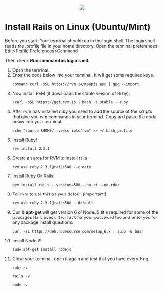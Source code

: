 <p align="center"><img src="https://github.com/coder-factory-academy/cf-guidline-css/blob/master/CFA.png"></p>

# Install Rails on Linux (Ubuntu/Mint)
Before you start: Your terminal should run in the login shell. The login shell reads the .profile file in your home directory. Open the terminal preferences Edit>Profile Preferences>Command

Then check **Run command as login shell**.

1. Open the terminal.
2. Enter the code below into your terminal. It will get some required keys.
    ```
    command curl -sSL https://rvm.io/mpapis.asc | gpg --import
    ```
3. Now install RVM (it downloads the stable version of Ruby).
    ```
    \curl -sSL https://get.rvm.io | bash -s stable --ruby
    ```
4. After rvm has installed ruby you need to add the source of the scripts that give you rvm commands in your terminal. Copy and paste the code below into your terminal.
    ```
    echo "source $HOME/.rvm/scripts/rvm" >> ~/.bash_profile
    ```
5. Install Ruby!
    ```
    rvm install 2.3.1
    ```
6. Create an area for RVM to install rails
    ```
    rvm use ruby-2.3.1@rails500 --create
    ```
7. Install Ruby On Rails!
    ```
    gem install rails --version=500 --no-ri --no-rdoc
    ```
8. Tell rvm to use this as your default (important!)
    ```
    rvm use ruby-2.3.1@rails500 --default
    ```
9. Curl &  **apt-get** will get version 6 of NodeJS (it's required for some of the packages Rails uses). It will ask for your password too and enter yes for any package install questions.
    ```
    curl -sL https://deb.nodesource.com/setup_6.x | sudo -E bash
    ```
10. Install NodeJS.
    ```
    sudo apt-get install nodejs
    ```
11. Close your terminal, open it again and test that you have everything.
    ```
    ruby -v
    ```
    ```
    rails -v
    ```
    ```
    node -v
    ```
